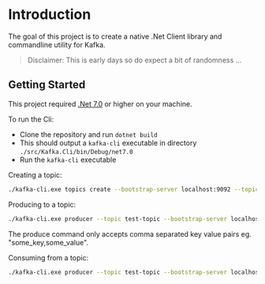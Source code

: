 # Introduction

The goal of this project is to create a native .Net Client library and commandline utility for Kafka.
> Disclaimer: This is early days so do expect a bit of randomness ...

## Getting Started

This project required [.Net 7.0](https://dotnet.microsoft.com/en-us/download/dotnet/7.0) or higher on your machine.

To run the Cli:

- Clone the repository and run `dotnet build`
- This should output a `kafka-cli` executable in directory `./src/Kafka.Cli/bin/Debug/net7.0`
- Run the `kafka-cli` executable

Creating a topic:

```bash
./kafka-cli.exe topics create --bootstrap-server localhost:9092 --topic test-topic --partition-count 6 --replication-factor 3
```

Producing to a topic:

```bash
./kafka-cli.exe producer --topic test-topic --bootstrap-server localhost:9092 --client-id me.org
```

The produce command only accepts comma separated key value pairs eg. "some_key,some_value".

Consuming from a topic:

```bash
./kafka-cli.exe producer --topic test-topic --bootstrap-server localhost:9092 --client-id me.org
```
